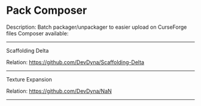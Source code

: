 
# Pack Composer

Description:
Batch packager/unpackager to easier upload on CurseForge files
Composer available:

____
Scaffolding Delta

Relation: https://github.com/DevDyna/Scaffolding-Delta
____
Texture Expansion

Relation: https://github.com/DevDyna/NaN
____
